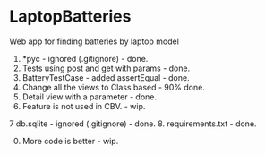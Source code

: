# LaptopBatteries
Web app for finding batteries by laptop model 

1. *pyc - ignored (.gitignore) - done.
2. Tests using post and get with params - done.
3. BatteryTestCase - added assertEqual - done.
4. Change all the views to Class based - 90% done.
5. Detail view with a parameter - done.
6. Feature is not used in CBV. - wip.

7 db.sqlite - ignored (.gitignore) - done.
8. requirements.txt - done.

0. More code is better - wip. 
